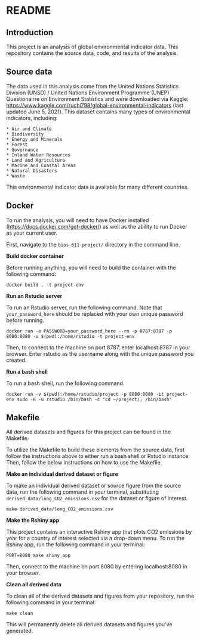 # README

## Introduction
This project is an analysis of global environmental indicator data. This repository contains the source data, code, and results of the analysis.

## Source data
The data used in this analysis come from the United Nations Statistics Division (UNSD) / United Nations Environment Programme (UNEP) Questionairre on Environment Statistics and were downloaded via Kaggle: https://www.kaggle.com/ruchi798/global-environmental-indicators (last updated June 5, 2021). This dataset contains many types of environmental indicators, including:     

	* Air and Climate     
	* Biodiversity     
	* Energy and Minerals     
	* Forest      
	* Governance     
	* Inland Water Resources     
	* Land and Agriculture     
	* Marine and Coastal Areas     
	* Natural Disasters     
	* Waste     
	    
This environmental indicator data is available for many different countries.

## Docker
To run the analysis, you will need to have Docker installed (https://docs.docker.com/get-docker/) as well as the ability to run Docker as your current user.     

First, navigate to the `bios-611-project/` directory in the command line.     

**Build docker container**     

Before running anything, you will need to build the container with the following command:     
```
docker build . -t project-env
```     

**Run an Rstudio server**     

To run an Rstudio server, run the following command. Note that `your_password_here` should be replaced with your own unique password before running.     

```
docker run -e PASSWORD=your_password_here --rm -p 8787:8787 -p 8080:8080 -v $(pwd):/home/rstudio -t project-env
```     

Then, to connect to the machine on port 8787, enter localhost:8787 in your browser. Enter rstudio as the username along with the unique password you created.

**Run a bash shell**     

To run a bash shell, run the following command.     

```
docker run -v $(pwd):/home/rstudio/project -p 8080:8080 -it project-env sudo -H -u rstudio /bin/bash -c "cd ~/project/; /bin/bash"
```

## Makefile
All derived datasets and figures for this project can be found in the Makefile.    

To utilize the Makefile to build these elements from the source data, first follow the instructions above to either run a bash shell or Rstudio instance. Then, follow the below instructions on how to use the Makefile.

**Make an individual derived dataset or figure**     

To make an individual derived dataset or source figure from the source data, run the following command in your terminal, substituting `derived_data/long_CO2_emissions.csv` for the dataset or figure of interest.     
```
make derived_data/long_CO2_emissions.csv
```

**Make the Rshiny app**

This project contains an interactive Rshiny app that plots CO2 emissions by year for a country of interest selected via a drop-down menu. To run the Rshiny app, run the following command in your terminal:
```
PORT=8080 make shiny_app
```
Then, connect to the machine on port 8080 by entering localhost:8080 in your browser.

**Clean all derived data**

To clean all of the derived datasets and figures from your repository, run the following command in your terminal:
```
make clean
```
This will permanently delete all derived datasets and figures you've generated.


